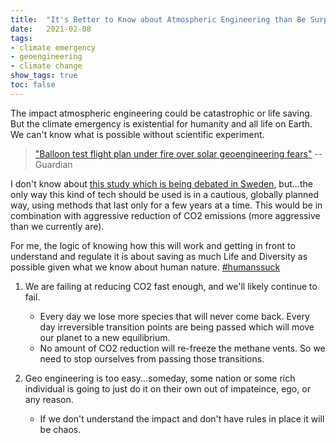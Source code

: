 ```yaml
---
title:	"It's Better to Know about Atmospheric Engineering than Be Surprised Later"
date:	2021-02-08
tags: 
- climate emergency
- geoengineering
- climate change
show_tags: true
toc: false
---
```


The impact atmospheric engineering could be catastrophic or life saving. But the climate emergency is existential for humanity and all life on Earth. We can't know what is possible without scientific experiment. 

> ["Balloon test flight plan under fire over solar geoengineering fears"](https://www.theguardian.com/environment/2021/feb/08/solar-geoengineering-test-flight-plan-under-fire-over-environmental-concerns-aoe) -- Guardian

I don't know about [this study which is being debated in Sweden](https://www.theguardian.com/environment/2021/feb/08/solar-geoengineering-test-flight-plan-under-fire-over-environmental-concerns-aoe), but...the only way this kind of tech should be used is in a cautious, globally planned way, using methods that last only for a few years at a time. This would be in combination with aggressive reduction of CO2 emissions (more aggressive than we currently are).

For me, the logic of knowing how this will work and getting in front to understand and regulate it is about saving as much Life and Diversity as possible given what we know about human nature.
[#humanssuck](https://twitter.com/hashtag/humanssuck?src=hashtag_click)

1. We are failing at reducing CO2 fast enough, and we'll likely continue to fail. 
    -  Every day we lose more species that will never come back. Every day irreversible transition points are being passed which will move our planet to a new equilibrium.
    - No amount of CO2 reduction will re-freeze the methane vents. So we need to stop ourselves from passing those transitions.

2. Geo engineering is too easy...someday, some nation or some rich individual is going to just do it on their own out of impateince, ego, or any reason. 
    - If we don't understand the impact and don't have rules in place it will be chaos. 
